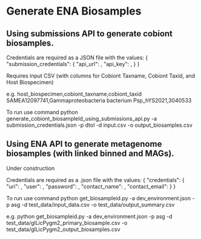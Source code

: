 # Generate ENA Biosamples

## Using submissions API to generate cobiont biosamples.

Credentials are required as a JSON file with the values:
{
    "submission_credentials": {
        "api_url": <SUBMISSIONS API URL>,
        "api_key": <SUBMISSIONS API KEY>,
    }
}

Requires input CSV (with columns for Cobiont Taxname, Cobiont Taxid, and Host Biospecimen)

e.g.
host_biospecimen,cobiont_taxname,cobiont_taxid
SAMEA12097741,Gammaproteobacteria bacterium Psp_hYS2021,3040533

To run use command 
    python generate_cobiont_biosampleId_using_submissions_api.py -a submission_credentials.json -p dtol -d input.csv -o output_biosamples.csv


## Using ENA API to generate metagenome biosamples (with linked binned and MAGs).

Under construction

Credentials are required as a .json file with the values:
{
    "credentials": {
        "uri": <ENA WEBSITE>,
        "user": <ENA USERNAME>,
        "password": <ENA PASSWORD>,
        "contact_name": <ENA CONTACT NAME>,
        "contact_email": <ENA CONTACT EMAIL>
    }
}

To run use command 
    python get_biosampleid.py -a dev_environment.json -p asg -d test_data/input_data.csv -o test_data/output_summary.csv

e.g.
        python get_biosampleid.py -a dev_environment.json -p asg -d test_data/glLicPygm2_primary_biosample.csv -o test_data/glLicPygm2_output_biosamples.csv